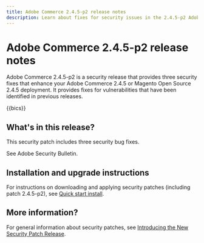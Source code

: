 ```yaml
---
title: Adobe Commerce 2.4.5-p2 release notes
description: Learn about fixes for security issues in the 2.4.5-p2 Adobe Commerce release.
---
```


# Adobe Commerce 2.4.5-p2 release notes

Adobe Commerce 2.4.5-p2 is a security release that provides three security fixes that enhance your Adobe Commerce 2.4.5 or Magento Open Source 2.4.5 deployment. It provides fixes for vulnerabilities that have been identified in previous releases.

{{bics}}

## What's in this release?

This security patch includes three security bug fixes.

See Adobe Security Bulletin.

## Installation and upgrade instructions

For instructions on downloading and applying security patches (including patch 2.4.5-p2), see [Quick start install](../../../installation/composer.md).

## More information?

For general information about security patches, see [Introducing the New Security Patch Release](https://community.magento.com/t5/Magento-DevBlog/Introducing-the-New-Security-Patch-Release/ba-p/141287).

